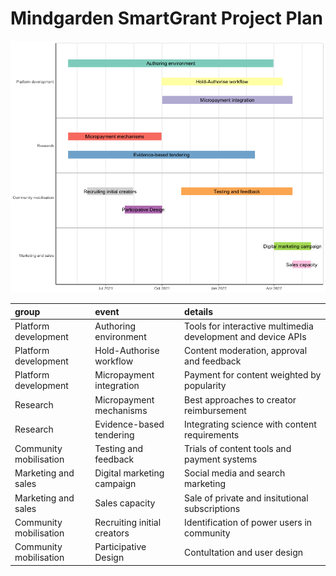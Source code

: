 # Mindgarden SmartGrant Project Plan

![](mindgarden-smartgrant-timeline_files/figure-gfm/timelinechart-1.png)<!-- -->

| group                  | event                       | details                                                      |
|:-----------------------|:----------------------------|:-------------------------------------------------------------|
| Platform development   | Authoring environment       | Tools for interactive multimedia development and device APIs |
| Platform development   | Hold-Authorise workflow     | Content moderation, approval and feedback                    |
| Platform development   | Micropayment integration    | Payment for content weighted by popularity                   |
| Research               | Micropayment mechanisms     | Best approaches to creator reimbursement                     |
| Research               | Evidence-based tendering    | Integrating science with content requirements                |
| Community mobilisation | Testing and feedback        | Trials of content tools and payment systems                  |
| Marketing and sales    | Digital marketing campaign  | Social media and search marketing                            |
| Marketing and sales    | Sales capacity              | Sale of private and insitutional subscriptions               |
| Community mobilisation | Recruiting initial creators | Identification of power users in community                   |
| Community mobilisation | Participative Design        | Contultation and user design                                 |
